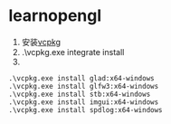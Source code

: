 # learnopengl

1. 安装[vcpkg](https://vcpkg.io/en/getting-started.html)
2. .\vcpkg.exe integrate install
3. 
```
.\vcpkg.exe install glad:x64-windows
.\vcpkg.exe install glfw3:x64-windows
.\vcpkg.exe install stb:x64-windows
.\vcpkg.exe install imgui:x64-windows
.\vcpkg.exe install spdlog:x64-windows
```